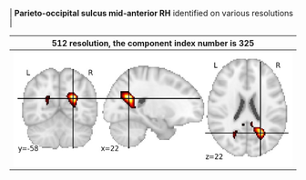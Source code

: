 


| **Parieto-occipital sulcus mid-anterior RH** identified on various resolutions |

| 512 resolution, the component index number is 325|  
|:---:|  
| ![Component 512](../512/final/325.jpg "From component 512: Parieto-occipital sulcus mid-anterior RH") |